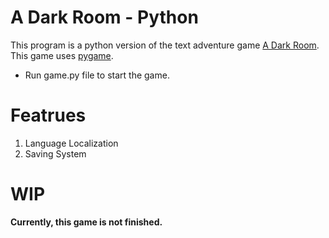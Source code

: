 A Dark Room - Python
===========
This program is a python version of the text adventure game [A Dark Room](https://github.com/doublespeakgames/adarkroom/). This game uses [pygame](https://github.com/pygame/pygame).

* Run game.py file to start the game.

Featrues
===========
1. Language Localization
2. Saving System

WIP
===========
**Currently, this game is not finished.**
